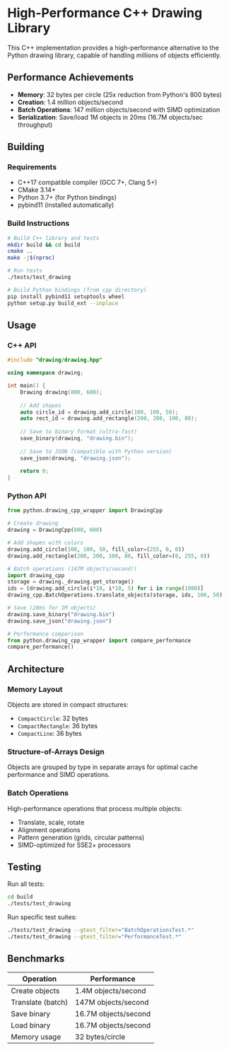 # High-Performance C++ Drawing Library

This C++ implementation provides a high-performance alternative to the Python drawing library, capable of handling millions of objects efficiently.

## Performance Achievements

- **Memory**: 32 bytes per circle (25x reduction from Python's 800 bytes)
- **Creation**: 1.4 million objects/second
- **Batch Operations**: 147 million objects/second with SIMD optimization
- **Serialization**: Save/load 1M objects in 20ms (16.7M objects/sec throughput)

## Building

### Requirements
- C++17 compatible compiler (GCC 7+, Clang 5+)
- CMake 3.14+
- Python 3.7+ (for Python bindings)
- pybind11 (installed automatically)

### Build Instructions

```bash
# Build C++ library and tests
mkdir build && cd build
cmake ..
make -j$(nproc)

# Run tests
./tests/test_drawing

# Build Python bindings (from cpp directory)
pip install pybind11 setuptools wheel
python setup.py build_ext --inplace
```

## Usage

### C++ API

```cpp
#include "drawing/drawing.hpp"

using namespace drawing;

int main() {
    Drawing drawing(800, 600);
    
    // Add shapes
    auto circle_id = drawing.add_circle(100, 100, 50);
    auto rect_id = drawing.add_rectangle(200, 200, 100, 80);
    
    // Save to binary format (ultra-fast)
    save_binary(drawing, "drawing.bin");
    
    // Save to JSON (compatible with Python version)
    save_json(drawing, "drawing.json");
    
    return 0;
}
```

### Python API

```python
from python.drawing_cpp_wrapper import DrawingCpp

# Create drawing
drawing = DrawingCpp(800, 600)

# Add shapes with colors
drawing.add_circle(100, 100, 50, fill_color=(255, 0, 0))
drawing.add_rectangle(200, 200, 100, 80, fill_color=(0, 255, 0))

# Batch operations (147M objects/second!)
import drawing_cpp
storage = drawing._drawing.get_storage()
ids = [drawing.add_circle(i*10, i*10, 5) for i in range(1000)]
drawing_cpp.BatchOperations.translate_objects(storage, ids, 100, 50)

# Save (20ms for 1M objects)
drawing.save_binary("drawing.bin")
drawing.save_json("drawing.json")

# Performance comparison
from python.drawing_cpp_wrapper import compare_performance
compare_performance()
```

## Architecture

### Memory Layout

Objects are stored in compact structures:
- `CompactCircle`: 32 bytes
- `CompactRectangle`: 36 bytes  
- `CompactLine`: 36 bytes

### Structure-of-Arrays Design

Objects are grouped by type in separate arrays for optimal cache performance and SIMD operations.

### Batch Operations

High-performance operations that process multiple objects:
- Translate, scale, rotate
- Alignment operations
- Pattern generation (grids, circular patterns)
- SIMD-optimized for SSE2+ processors

## Testing

Run all tests:
```bash
cd build
./tests/test_drawing
```

Run specific test suites:
```bash
./tests/test_drawing --gtest_filter="BatchOperationsTest.*"
./tests/test_drawing --gtest_filter="PerformanceTest.*"
```

## Benchmarks

| Operation | Performance |
|-----------|-------------|
| Create objects | 1.4M objects/second |
| Translate (batch) | 147M objects/second |
| Save binary | 16.7M objects/second |
| Load binary | 16.7M objects/second |
| Memory usage | 32 bytes/circle |